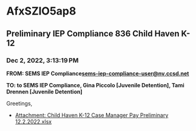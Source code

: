 # AfxSZlO5ap8
## Preliminary IEP Compliance 836 Child Haven K-12
### Dec 2, 2022, 3:13:19 PM
**FROM: SEMS IEP Compliance<sems-iep-compliance-user@nv.ccsd.net>**

**TO: to SEMS IEP Compliance, Gina Piccolo [Juvenile Detention], Tami Drennen [Juvenile Detention]**


Greetings,  





* [Attachment: Child Haven K-12 Case Manager Pay Preliminary 12.2.2022.xlsx](AfxSZlO5ap8-attachment-1.xlsx)
